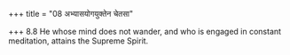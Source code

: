 +++
title = "08 अभ्यासयोगयुक्तेन चेतसा"

+++
8.8 He whose mind does not wander, and who is engaged in constant
meditation, attains the Supreme Spirit.
